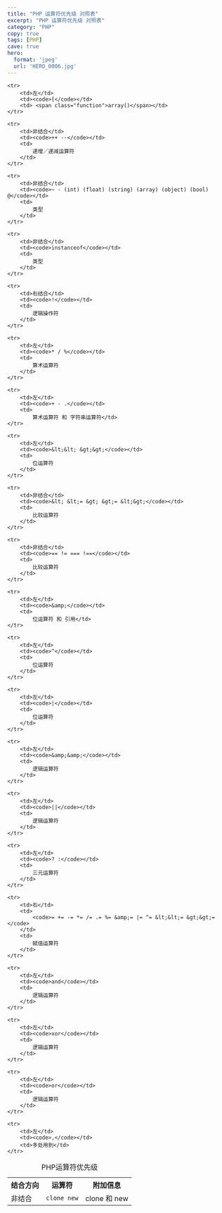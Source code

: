 ```yaml
---
title: "PHP 运算符优先级 对照表"
excerpt: "PHP 运算符优先级 对照表"
category: "PHP"
copy: true
tags: [PHP]
cave: true
hero:
  format: 'jpeg'
  url: 'HERO_0006.jpg'
---
```

<table cellspacing="5" cellpadding="2">
    <caption>PHP运算符优先级</caption>
    <tr>
        <th>结合方向</th>
        <th>运算符</th>
        <th>附加信息</th>
    </tr>
    <tr>
        <td>非结合</td>
        <td><code>clone new</code></td>
        <td>clone 和 new</td>
    </tr>

    <tr>
        <td>左</td>
        <td><code>[</code></td>
        <td> <span class="function">array()</span></td>
    </tr>

    <tr>
        <td>非结合</td>
        <td><code>++ --</code></td>
        <td>
            递增／递减运算符
        </td>
    </tr>

    <tr>
        <td>非结合</td>
        <td><code>~ - (int) (float) (string) (array) (object) (bool) @</code></td>
        <td>
            类型
        </td>
    </tr>

    <tr>
        <td>非结合</td>
        <td><code>instanceof</code></td>
        <td>
            类型
        </td>
    </tr>

    <tr>
        <td>右结合</td>
        <td><code>!</code></td>
        <td>
            逻辑操作符
        </td>
    </tr>

    <tr>
        <td>左</td>
        <td><code>* / %</code></td>
        <td>
            算术运算符
        </td>
    </tr>

    <tr>
        <td>左</td>
        <td><code>+ - .</code></td>
        <td>
            算术运算符 和 字符串运算符</td>
    </tr>

    <tr>
        <td>左</td>
        <td><code>&lt;&lt; &gt;&gt;</code></td>
        <td>
            位运算符
        </td>
    </tr>

    <tr>
        <td>非结合</td>
        <td><code>&lt; &lt;= &gt; &gt;= &lt;&gt;</code></td>
        <td>
            比较运算符
        </td>
    </tr>

    <tr>
        <td>非结合</td>
        <td><code>== != === !==</code></td>
        <td>
            比较运算符
        </td>
    </tr>

    <tr>
        <td>左</td>
        <td><code>&amp;</code></td>
        <td>
            位运算符 和 引用</td>
    </tr>

    <tr>
        <td>左</td>
        <td><code>^</code></td>
        <td>
            位运算符
        </td>
    </tr>

    <tr>
        <td>左</td>
        <td><code>|</code></td>
        <td>
            位运算符
        </td>
    </tr>

    <tr>
        <td>左</td>
        <td><code>&amp;&amp;</code></td>
        <td>
            逻辑运算符
        </td>
    </tr>

    <tr>
        <td>左</td>
        <td><code>||</code></td>
        <td>
            逻辑运算符
        </td>
    </tr>

    <tr>
        <td>左</td>
        <td><code>? :</code></td>
        <td>
            三元运算符
        </td>
    </tr>

    <tr>
        <td>右</td>
        <td>
            <code>= += -= *= /= .= %= &amp;= |= ^= &lt;&lt;= &gt;&gt;=</code>
        </td>
        <td>
            赋值运算符
        </td>
    </tr>

    <tr>
        <td>左</td>
        <td><code>and</code></td>
        <td>
            逻辑运算符
        </td>
    </tr>

    <tr>
        <td>左</td>
        <td><code>xor</code></td>
        <td>
            逻辑运算符
        </td>
    </tr>

    <tr>
        <td>左</td>
        <td><code>or</code></td>
        <td>
            逻辑运算符
        </td>
    </tr>

    <tr>
        <td>左</td>
        <td><code>,</code></td>
        <td>多处用到</td>
    </tr>
</table>
